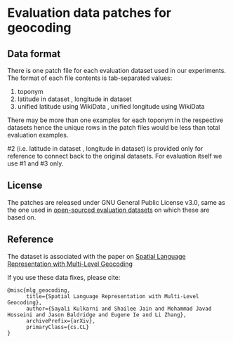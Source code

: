 # Evaluation data patches for geocoding

## Data format
There is one patch file for each evaluation dataset used in our experiments.
The format of each file contents is tab-separated values:
1. toponym
2. latitude in dataset , longitude in dataset
3. unified latitude using WikiData , unified longitude using WikiData

There may be more than one examples for each toponym in the respective datasets
hence the unique rows in the patch files would be less than total evaluation
examples.

#2 (i.e. latitude in dataset , longitude in dataset) is provided only for
reference to connect back to the original datasets. For evaluation itself we use
#1 and #3 only.

## License
The patches are released under GNU General Public License v3.0, same as the one 
used in [open-sourced evaluation datasets](https://github.com/milangritta/Geocoding-with-Map-Vector)
on which these are based on.

## Reference
The dataset is associated with the paper on
[Spatial Language Representation with Multi-Level Geocoding](https://arxiv.org/abs/2008.09236)

If you use these data fixes, please cite:
```
@misc{mlg_geocoding,
      title={Spatial Language Representation with Multi-Level Geocoding}, 
      author={Sayali Kulkarni and Shailee Jain and Mohammad Javad Hosseini and Jason Baldridge and Eugene Ie and Li Zhang},
      archivePrefix={arXiv},
      primaryClass={cs.CL}
}
```
